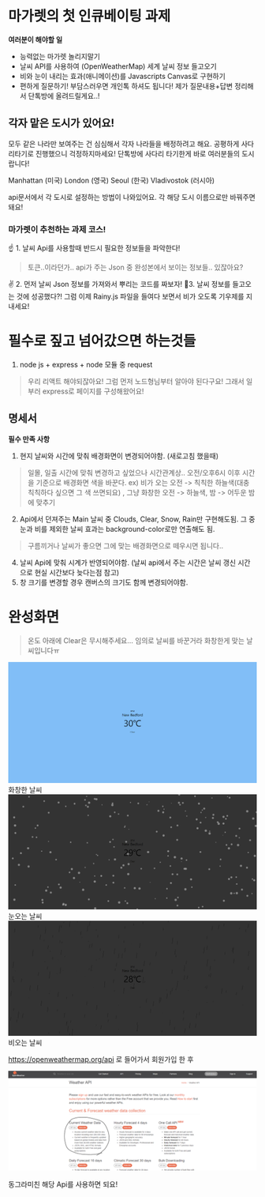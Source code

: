 # 마가렛의 첫  인큐베이팅 과제

 **여러분이 해야할 일**
 - 능력없는 마가렛 놀리지말기
 - 날씨 API를 사용하여 (OpenWeatherMap) 세계 날씨 정보 들고오기
 - 비와 눈이 내리는 효과(애니메이션)를 Javascripts Canvas로 구현하기
 - 편하게 질문하기! 부담스러우면 개인톡 하셔도 됩니다! 제가 질문내용+답변 정리해서 단톡방에 올려드릴게요..!

## 각자 맡은 도시가 있어요!

모두 같은 나라만 보여주는 건 심심해서 각자 나라들을 배정하려고 해요. 공평하게 사다리타기로 진행했으니 걱정하지마세요! 단톡방에 사다리 타기한게 바로 여러분들의 도시랍니다!

Manhattan (미국)
London (영국)
Seoul (한국)
Vladivostok (러시아)

api문서에서 각 도시로 설정하는 방법이 나와있어요. 각 해당 도시 이름으로만 바꿔주면 돼요!

### 마가렛이 추천하는 과제 코스!

☝ 1. 날씨 Api를 사용할때 반드시 필요한 정보들을 파악한다!
> 토큰..이라던가.. api가 주는 Json 중 완성본에서 보이는 정보들.. 있잖아요?  

✌  2. 먼저 날씨 Json 정보를 가져와서 뿌리는 코드를 짜보자!
🤟3. 날씨 정보를 들고오는 것에 성공했다?! 그럼 이제 Rainy.js 파일을 들여다 보면서 비가 오도록 기우제를 지내세요!

# 필수로 짚고 넘어갔으면 하는것들

1. node js + express + node 모듈 중 request
> 우리 리액트 해야되잖아요! 그럼 먼저 노드형님부터 알아야 된다구요! 그래서 일부러 express로 페이지를 구성해왔어요! 

## 명세서

 **필수 만족 사항**
 1. 현지 날씨와 시간에 맞춰 배경화면이 변경되어야함. (새로고침 했을때)
 > 일몰, 일출 시간에 맞춰 변경하고 싶었으나 시간관계상.. 오전/오후6시 이후 시간을 기준으로 배경화면 색을 바꾼다. ex) 비가 오는 오전 -> 칙칙한 하늘색(대충 칙칙하다 싶으면 그 색 쓰면되요) , 그냥 화창한 오전 -> 하늘색, 밤 -> 어두운 밤에 맞추기 
 > 
 2. Api에서 던져주는 Main 날씨 중 Clouds, Clear, Snow, Rain만 구현해도됨. 그 중 눈과 비를 제외한 날씨 효과는 background-color로만 연출해도 됨.
 > 구름끼거나 날씨가 좋으면 그에 맞는 배경화면으로 떼우시면 됩니다.. 
 4. 날씨 Api에 맞춰 시계가 반영되어야함. (날씨 api에서 주는 시간은 날씨 갱신 시간으로 현실 시간보다 늦다는점 참고) 
 5. 창 크기를 변경할 경우 캔버스의 크기도 함께 변경되어야함.

# 완성화면
> 온도 아래에 Clear은 무시해주세요... 임의로 날씨를 바꾼거라 화창한게 맞는 날씨입니다ㅠ
> 

![Alt text](./public/screenshot/clear.png)
화창한 날씨
![Alt text](./public/screenshot/snow.png)
눈오는 날씨
![Alt text](./public/screenshot/rain.png)
비오는 날씨

https://openweathermap.org/api 로 들어가서 회원가입 한 후 

![](./public/screenshot/api.png)

동그라미친 해당 Api를 사용하면 되요!

